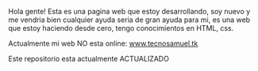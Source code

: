 

Hola gente! 
Esta es una pagina web que estoy desarrollando, soy nuevo y me vendria bien cualquier ayuda seria de gran ayuda para mi, es una web que estoy haciendo desde cero, tengo
conocimientos en HTML, css.

Actualmente mi web NO esta online: www.tecnosamuel.tk

Este repositorio esta actualmente ACTUALIZADO

